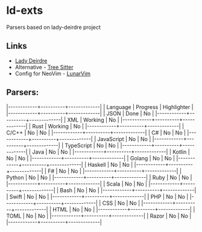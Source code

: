 # ld-exts
Parsers based on lady-deirdre project

## Links
- [Lady Deirdre](https://www.github.com/eliah-lakhin/lady-deirdre)
- Alternative - [Tree Sitter](https://www.github.com/tree-sitter)
- Config for NeoVim - [LunarVim](https://www.lunarvim.org/)

## Parsers:
|------------+----------+-------------|
| Language   | Progress | Highlighter |
|------------+----------+-------------|
| JSON       | Done     | No          |
|------------+----------+-------------|
| XML        | Working  | No          |
|------------+----------+-------------|
| Rust       | Working  | No          |
|------------+----------+-------------|
| C/C++      | No       | No          |
|------------+----------+-------------|
| C#         | No       | No          |
|------------+----------+-------------|
| JavaScript | No       | No          |
|------------+----------+-------------|
| TypeScript | No       | No          |
|------------+----------+-------------|
| Java       | No       | No          |
|------------+----------+-------------|
| Kotlin     | No       | No          |
|------------+----------+-------------|
| Golang     | No       | No          |
|------------+----------+-------------|
| Haskell    | No       | No          |
|------------+----------+-------------|
| F#         | No       | No          |
|------------+----------+-------------|
| Python     | No       | No          |
|------------+----------+-------------|
| Ruby       | No       | No          |
|------------+----------+-------------|
| Scala      | No       | No          |
|------------+----------+-------------|
| Bash       | No       | No          |
|------------+----------+-------------|
| Swift      | No       | No          |
|------------+----------+-------------|
| PHP        | No       | No          |
|------------+----------+-------------|
| CSS        | No       | No          |
|------------+----------+-------------|
| HTML       | No       | No          |
|------------+----------+-------------|
| TOML       | No       | No          |
|------------+----------+-------------|
| Razor      | No       | No          |
|------------+----------+-------------|


